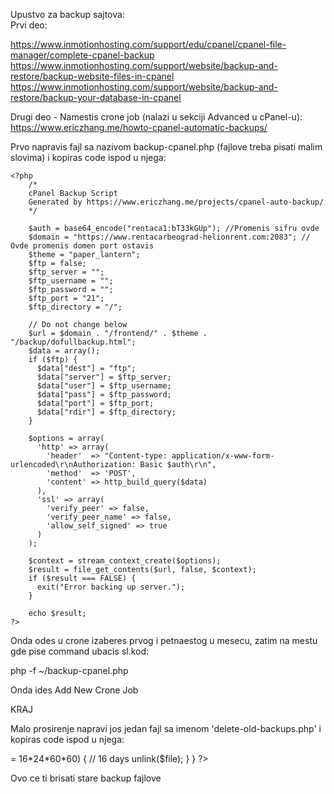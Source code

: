 Upustvo za backup sajtova:<br>
Prvi deo:<br>

https://www.inmotionhosting.com/support/edu/cpanel/cpanel-file-manager/complete-cpanel-backup<br>
https://www.inmotionhosting.com/support/website/backup-and-restore/backup-website-files-in-cpanel<br>
https://www.inmotionhosting.com/support/website/backup-and-restore/backup-your-database-in-cpanel<br>


Drugi deo - Namestis crone job (nalazi u sekciji Advanced u cPanel-u):<br>
https://www.ericzhang.me/howto-cpanel-automatic-backups/<br>

Prvo napravis fajl sa nazivom backup-cpanel.php (fajlove treba pisati malim slovima) i kopiras code ispod u njega:

	<?php
		/*
		cPanel Backup Script
		Generated by https://www.ericzhang.me/projects/cpanel-auto-backup/
		*/

		$auth = base64_encode("rentaca1:bT33kGUp"); //Promenis sifru ovde
		$domain = "https://www.rentacarbeograd-helionrent.com:2083"; // Ovde promenis domen port ostavis
		$theme = "paper_lantern";
		$ftp = false;
		$ftp_server = "";
		$ftp_username = "";
		$ftp_password = "";
		$ftp_port = "21";
		$ftp_directory = "/";

		// Do not change below
		$url = $domain . "/frontend/" . $theme . "/backup/dofullbackup.html";
		$data = array();
		if ($ftp) {
		  $data["dest"] = "ftp";
		  $data["server"] = $ftp_server;
		  $data["user"] = $ftp_username;
		  $data["pass"] = $ftp_password;
		  $data["port"] = $ftp_port;
		  $data["rdir"] = $ftp_directory;
		}

		$options = array(
		  'http' => array(
		    'header'  => "Content-type: application/x-www-form-urlencoded\r\nAuthorization: Basic $auth\r\n",
		    'method'  => 'POST',
		    'content' => http_build_query($data)
		  ),
		  'ssl' => array(
		    'verify_peer' => false,
		    'verify_peer_name' => false,
		    'allow_self_signed' => true
		  )
		);

		$context = stream_context_create($options);
		$result = file_get_contents($url, false, $context);
		if ($result === FALSE) {
		  exit("Error backing up server.");
		}

		echo $result;
	?>


Onda odes u crone izaberes prvog i petnaestog u mesecu, zatim na mestu gde pise command ubacis sl.kod:<br>

php -f ~/backup-cpanel.php<br>

Onda ides Add New Crone Job<br>

KRAJ


Malo prosirenje napravi jos jedan fajl sa imenom 'delete-old-backups.php' i kopiras code ispod u njega:

<?php
    $files = glob("*.tar.gz");
    foreach($files as $file) {
        if(is_file($file)
        && time() - filemtime($file) >= 16*24*60*60) { // 16 days
            unlink($file);
        }
    }
?>  

Ovo ce ti brisati stare backup fajlove
